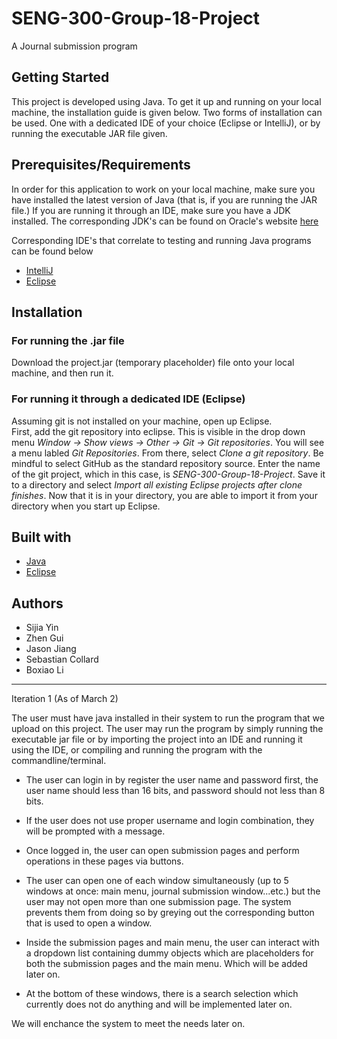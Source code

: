 # SENG-300-Group-18-Project
A Journal submission program

## Getting Started
This project is developed using Java. To get it up and running on your local machine, the installation guide is given below. Two forms of installation can be used. One with a dedicated IDE of your choice (Eclipse or IntelliJ), or by running the executable JAR file given.

## Prerequisites/Requirements

In order for this application to work on your local machine, make sure you have installed the latest version of Java (that is, if you are running the JAR file.) If you are running it through an IDE, make sure you have a JDK installed. The corresponding JDK's can be found on Oracle's website [here](https://www.oracle.com/java/technologies/javase-downloads.html)

Corresponding IDE's that correlate to testing and running Java programs can be found below
- [IntelliJ](https://www.jetbrains.com/idea/)
- [Eclipse](https://www.eclipse.org/downloads/)

## Installation

### For running the .jar file
Download the project.jar (temporary placeholder) file onto your local machine, and then run it.

### For running it through a dedicated IDE (Eclipse)
Assuming git is not installed on your machine, open up Eclipse. </br>
First, add the git repository into eclipse. This is visible in the drop down menu *Window -> Show views -> Other -> Git -> Git repositories*. You will see a menu labled *Git Repositories*. From there, select *Clone a git repository*. Be mindful to select GitHub as the standard repository source. Enter the name of the git project, which in this case, is *SENG-300-Group-18-Project*. Save it to a directory and select *Import all existing Eclipse projects after clone finishes*. Now that it is in your directory, you are able to import it from your directory when you start up Eclipse.

## Built with
- [Java](https://www.oracle.com/java/technologies/javase-downloads.html)
- [Eclipse](https://www.eclipse.org/downloads/)

## Authors
- Sijia Yin
- Zhen Gui
- Jason Jiang
- Sebastian Collard
- Boxiao Li
_________________________________________________________________________________________________________________________________________
Iteration 1 (As of March 2)

The user must have java installed in their system to run the program that we upload on this project.
The user may run the program by simply running the executable jar file or by importing the project into an IDE and running it using the IDE, or compiling and running the program with the commandline/terminal.

- The user can login in by register the user name and password first, the user name should less than 16 bits, and password should not less than 8 bits.

- If the user does not use proper username and login combination, they will be prompted with a message.

- Once logged in, the user can open submission pages and perform operations in these pages via buttons.

- The user can open one of each window simultaneously (up to 5 windows at once: main menu, journal submission window...etc.) but the user may not open more than one submission page. The system prevents them from doing so by greying out the corresponding button that is used to open a window.

- Inside the submission pages and main menu, the user can interact with a dropdown list containing dummy objects which are placeholders for both the submission pages and the main menu. Which will be added later on.

- At the bottom of these windows, there is a search selection which currently does not do anything and will be implemented later on.

We will enchance the system to meet the needs later on.
